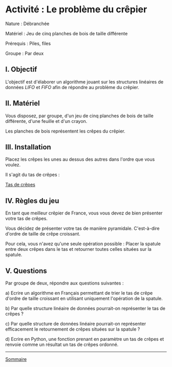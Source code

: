 # Activité : Le problème du crêpier

Nature : Débranchée

Matériel : Jeu de cinq planches de bois de taille différente

Prérequis : Piles, files

Groupe : Par deux

## I. Objectif

L'objectif est d'élaborer un algorithme jouant sur les structures linéaires de données *LIFO* et *FIFO* afin de répondre au problème du crêpier.

## II. Matériel

Vous disposez, par groupe, d'un jeu de cinq planches de bois de taille différente, d'une feuille et d'un crayon. 

Les planches de bois représentent les crêpes du crêpier.

## III. Installation

Placez les crêpes les unes au dessus des autres dans l'ordre que vous voulez.

Il s'agit du tas de crêpes :

[Tas de crêpes](./img/tas_de_crepes.png)

## IV. Règles du jeu

En tant que meilleur crêpier de France, vous vous devez de bien présenter votre tas de crêpes.

Vous décidez de présenter votre tas de manière pyramidale. C'est-à-dire d'ordre de taille de crêpe croissant.

Pour cela, vous n'avez qu'une seule opération possible : Placer la spatule entre deux crêpes dans le tas et retourner toutes celles situées sur la spatule.

## V. Questions

Par groupe de deux, répondre aux questions suivantes :

a) Ecrire un algorithme en Français permettant de trier le tas de crêpe d'ordre de taille croissant en utilisant uniquement l'opération de la spatule.

b) Par quelle structure linéaire de données pourrait-on représenter le tas de crêpes ?

c) Par quelle structure de données linéaire pourrait-on représenter efficacement le retournement de crêpes situées sur la spatule ?

d) Ecrire en Python, une fonction prenant en paramètre un tas de crêpes et renvoie comme un résultat un tas de crêpes ordonné.


_______________

[Sommaire](./../README.md)
